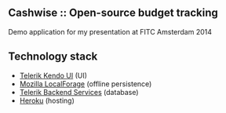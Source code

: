 ## Cashwise :: Open-source budget tracking

Demo application for my presentation at FITC Amsterdam 2014

## Technology stack

- [Telerik Kendo UI](http://telerik.com/kendo-ui) (UI)
- [Mozilla LocalForage](https://github.com/mozilla/localForage) (offline persistence)
- [Telerik Backend Services](http://telerik.com/backend-services) (database)
- [Heroku](http://heroku.com) (hosting)
